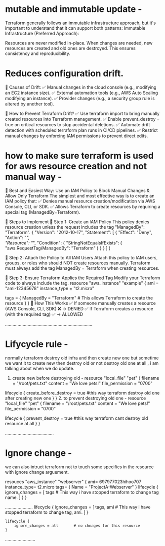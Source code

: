 # mutable and immutable update - 
Terraform generally follows an immutable infrastructure approach, but it's important to understand that it can support both patterns:
Immutable Infrastructure (Preferred Approach):

Resources are never modified in-place.
When changes are needed, new resources are created and old ones are destroyed.
This ensures consistency and reproducibility.

# Reduces configuration drift.
📌 Causes of Drift:
✅ Manual changes in the cloud console (e.g., modifying an EC2 instance size).
✅ External automation tools (e.g., AWS Auto Scaling modifying an instance).
✅ Provider changes (e.g., a security group rule is altered by another tool).

🔹 How to Prevent Terraform Drift?
✅ Use terraform import to bring manually created resources into Terraform management.
✅ Enable prevent_destroy = true on critical resources to stop accidental deletions.
✅ Automate drift detection with scheduled terraform plan runs in CI/CD pipelines.
✅ Restrict manual changes by enforcing IAM permissions to prevent direct edits.

# how to make sure terraform is used for aws resource creation and not manual way - 
🔹 Best and Easiest Way: Use an IAM Policy to Block Manual Changes & Allow Only Terraform
The simplest and most effective way is to create an IAM policy that:
✅ Denies manual resource creation/modification via AWS Console, CLI, or SDK.
✅ Allows Terraform to create resources by requiring a special tag (ManagedBy=Terraform).

📌 Steps to Implement
🔹 Step 1: Create an IAM Policy
This policy denies resource creation unless the request includes the tag "ManagedBy": "Terraform".
{
    "Version": "2012-10-17",
    "Statement": [
        {
            "Effect": "Deny",
            "Action": "*",  
            "Resource": "*",
            "Condition": {
                "StringNotEqualsIfExists": {
                    "aws:RequestTag/ManagedBy": "Terraform"
                }
            }
        }
    ]
}

🔹 Step 2: Attach the Policy to All IAM Users
Attach this policy to IAM users, groups, or roles who should NOT create resources manually.
Terraform must always add the tag ManagedBy = Terraform when creating resources.

🔹 Step 3: Ensure Terraform Applies the Required Tag
Modify your Terraform code to always include the tag.
resource "aws_instance" "example" {
  ami           = "ami-12345678"
  instance_type = "t2.micro"

  tags = {
    ManagedBy = "Terraform"  # This allows Terraform to create the resource
  }
}
🚀 How This Works
✅ If someone manually creates a resource (AWS Console, CLI, SDK) ❌ → DENIED
✅ If Terraform creates a resource (with the required tag) ✅ → ALLOWED

......................................................................
# Lifycycle rule - 
normally terraform destroy old infra and then create new one but sometime we want it to create new then destroy old or not
destroy old one at all , i am talking about when we do update.

1. create new before destroying old - 
resource "local_file" "pet" {
  filename        = "/root/pets.txt"
  content         = "We love pets!"
  file_permission = "0700"

  lifecycle {
    create_before_destroy = true      #this way terraform destroy old one after creating new one
  }
}
2. to prevent destroying old one - 
resource "local_file" "pet" {
  filename        = "/root/pets.txt"
  content         = "We love pets!"
  file_permission = "0700"

  lifecycle {
    prevent_destroy = true      #this way terraform cant destroy old resource at all
  }
}

.......................................
# Ignore change - 
we can also intruct terraform not to touch some specifics in the resource with ignore change arguement.

resouces "aws_instance" "webserver" {
    ami= 697977023hihoo707
    instance_type= t2.micro
    tags= {
        Name = "ProjectA-Webserver"
    }
    lifecycle {
        ignore_changes = [
            tags               # This way i have stopped terraform to change tag name.
        ]
    }
}

......................
    lifecycle {
        ignore_changes = [
            tags, ami              # This way i have stopped terraform to change tag, ami.
        ]
    }

    lifecycle {
        ignore_changes = all       # no chnages for this resource                        
    }
........................